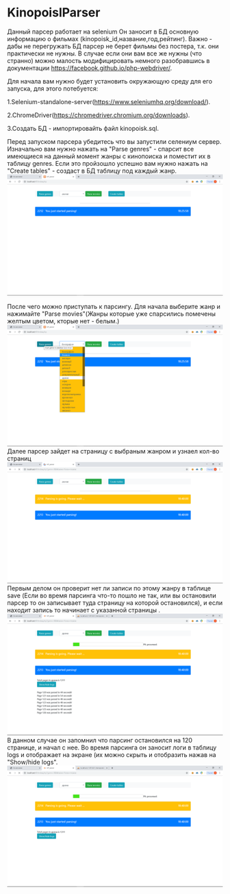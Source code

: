 # KinopoislParser
Данный парсер работает на selenium Он заносит в БД основную информацию о фильмах (kinopoisk_id,название,год,рейтинг).
Важно - дабы не перегружать БД парсер не берет фильмы без постера, т.к. они практически не нужны. В случае если они вам все же
нужны (что странно) можно малость модифицировать немного разобравшись в документации https://facebook.github.io/php-webdriver/.

Для начала вам нужно будет установить окружающую среду для его запуска, для этого потебуется:

1.Selenium-standalone-server(https://www.seleniumhq.org/download/).

2.ChromeDriver(https://chromedriver.chromium.org/downloads).

3.Создать БД - импортировайть файл kinopoisk.sql.

Перед запуском парсера убедитесь что вы запустили селениум сервер.
Изначально вам нужно нажать на "Parse genres" - спарсит все имеющиеся на данный момент жанры с кинопоиска и поместит их в таблицу genres. 
Если это пройзошло успешно вам нужно нажать на "Create tables" - создаст в БД таблицу под каждый жанр.
![](images/1.png)

После чего можно приступать к парсингу. Для начала выберите жанр и нажимайте "Parse movies"(Жанры которые уже спарсились помечены желтым цветом,
кторые нет - белым.)
![](images/2.png)
Далее парсер зайдет на страницу с выбраным жанром и узнаел кол-во страниц
![](images/3.png)
Первым делом он проверит нет ли записи по этому жанру в таблице save (Если во время парсинга что-то пошло не так, или вы остановили парсер
то он записывает туда страницу на которой остановился), и если находит запись то начинает с указанной страницы .
![](images/4.png)
В данном случае он запомнил что парсинг остановился на 120 странице, и начал с нее. 
Во время парсинга он заносит логи в таблицу logs и отображает на экране (их можно скрыть и отобразить нажав на "Show/hide logs".
![](images/5.png)
